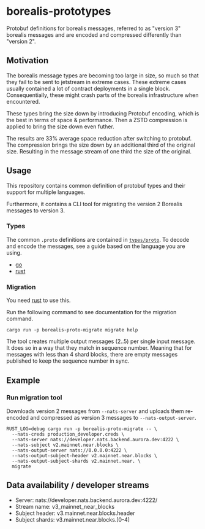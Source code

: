 # borealis-prototypes
Protobuf definitions for borealis messages, referred to as "version 3" borealis messages and are encoded and compressed differently than "version 2".

## Motivation

The borealis message types are becoming too large in size, so much so that they fail to be sent to jetstream in extreme cases. These extreme cases usually contained a lot of contract deployments in a single block. Consequentially, these might crash parts of the borealis infrastructure when encountered.

These types bring the size down by introducing Protobuf encoding, which is the best in terms of space & performance. Then a ZSTD compression is applied to bring the size down even futher.

The results are 33% average space reduction after switching to protobuf. The compression brings the size down by an additional third of the original size. Resulting in the message stream of one third the size of the original.

## Usage

This repository contains common definition of protobuf types and their support for multiple languages.

Furthermore, it contains a CLI tool for migrating the version 2 Borealis messages to version 3.

### Types

The common `.proto` definitions are contained in [`types/proto`](types/proto). To decode and encode the messages, see a guide based on the language you are using.

* [go](/go/README.md)
* [rust](/types/README.md)

### Migration

You need [rust](https://rustup.rs/) to use this.

Run the following command to see documentation for the migration command.

```shell
cargo run -p borealis-proto-migrate migrate help
````

The tool creates multiple output messages (2..5) per single input message. It does so in a way that they match in sequence number. Meaning that for messages with less than 4 shard blocks, there are empty messages published to keep the sequence number in sync.

## Example

### Run migration tool

Downloads version 2 messages from `--nats-server` and uploads them re-encoded and compressed as version 3 messages to `--nats-output-server`.

```shell
RUST_LOG=debug cargo run -p borealis-proto-migrate -- \
  --nats-creds production_developer.creds \
  --nats-server nats://developer.nats.backend.aurora.dev:4222 \
  --nats-subject v2.mainnet.near.blocks \
  --nats-output-server nats://0.0.0.0:4222 \
  --nats-output-subject-header v2.mainnet.near.blocks \
  --nats-output-subject-shards v2.mainnet.near. \
  migrate
```

## Data availability / developer streams

  - Server:  nats://developer.nats.backend.aurora.dev:4222/
  - Stream name: v3_mainnet_near_blocks
  - Subject header: v3.mainnet.near.blocks.header
  - Subject shards: v3.mainnet.near.blocks.[0-4]
